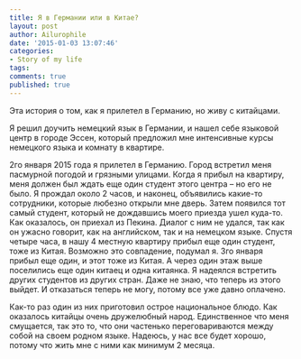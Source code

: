 ```yaml
---
title: Я в Германии или в Китае?
layout: post
author: Ailurophile
date: '2015-01-03 13:07:46'
categories:
- Story of my life
tags:
comments: true
published: true
---
```


Эта история о том, как я прилетел в Германию, но живу с китайцами.
<!--more-->

Я решил доучить немецкий язык в Германии, и нашел себе языковой центр в городе Эссен, который предложил мне интенсивные курсы немецкого языка и комнату в квартире.

2го января 2015 года я прилетел в Германию. Город встретил меня пасмурной погодой и грязными улицами. Когда я прибыл на квартиру, меня должен был ждать еще один студент этого центра – но его не было. Я прождал около 2 часов, и наконец, объявились какие-то сотрудники, которые любезно открыли мне дверь. Затем появился тот самый студент, который не дождавшись моего приезда ушел куда-то. Как оказалось, он приехал из Пекина. Диалог с ним не удался, так как он ужасно говорит, как на английском, так и на немецком языке. Спустя четыре часа, в нашу 4 местную квартиру прибыл еще один студент, тоже из Китая. Возможно это совпадение, подумал я. 3го января прибыл еще один, и этот тоже из Китая. А через один этаж выше поселились еще один китаец и одна китаянка. Я надеялся встретить других студентов из других стран. Даже не знаю, что теперь из этого выйдет. И отказаться теперь не могу, потому все уже давно оплачено.

Как-то раз один из них приготовил острое национальное блюдо. Как оказалось китайцы очень дружелюбный народ. Единственное что меня смущается, так это то, что они частенько переговариваются между собой на своем родном языке. Надеюсь, у нас все будет хорошо, потому что жить мне с ними как минимум 2 месяца.
